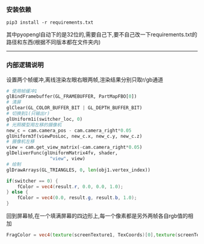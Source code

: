 ### 安装依赖

`pip3 install -r requirements.txt`

其中pyopengl自动下的是32位的,需要自己下,要不自己改一下requirements.txt的路径和东西(根据不同版本都在文件夹内)

---

### 内部逻辑说明

设置两个帧缓冲,离线渲染左眼右眼两帧,渲染结果分别只取r/gb通道

```python
# 使用帧缓冲1
glBindFramebuffer(GL_FRAMEBUFFER, PartMapFBO[0])
# 清屏
glClear(GL_COLOR_BUFFER_BIT | GL_DEPTH_BUFFER_BIT)
# 切换到1(只输出r)
glUniform1i(switcher_loc, 0)
# 光照模型用左移的摄像机
new_c = cam.camera_pos - cam.camera_right*0.05 
glUniform3f(viewPosLoc, new_c.x, new_c.y, new_c.z)
# 摄像机左移
view = cam.get_view_matrix(-cam.camera_right*0.05) 
glDeliverFunc(glUniformMatrix4fv, shader,
                "view", view)
# 绘制
glDrawArrays(GL_TRIANGLES, 0, len(obj1.vertex_index))
```

```glsl
if(switcher == 0) {
    fColor = vec4(result.r, 0.0, 0.0, 1.0);
} else {
    fColor = vec4(0.0, result.g, result.b, 1.0);
}
```

回到屏幕帧,在一个填满屏幕的四边形上,每一个像素都是另外两帧各自rgb值的相加

```glsl
FragColor = vec4(texture(screenTexture1, TexCoords)[0],texture(screenTexture2, TexCoords)[1],texture(screenTexture2, TexCoords)[2], 1.0);
```
